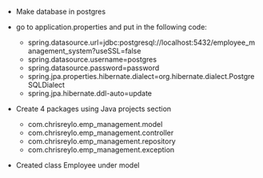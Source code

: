 - Make database in postgres 
- go to application.properties and put in the following code:

   - spring.datasource.url=jdbc:postgresql://localhost:5432/employee_management_system?useSSL=false
   - spring.datasource.username=postgres
   - spring.datasource.password=password
   - spring.jpa.properties.hibernate.dialect=org.hibernate.dialect.PostgreSQLDialect
   - spring.jpa.hibernate.ddl-auto=update

- Create 4 packages using Java projects section
   - com.chrisreylo.emp_management.model
   - com.chrisreylo.emp_management.controller
   - com.chrisreylo.emp_management.repository
   - com.chrisreylo.emp_management.exception

- Created class Employee under model
